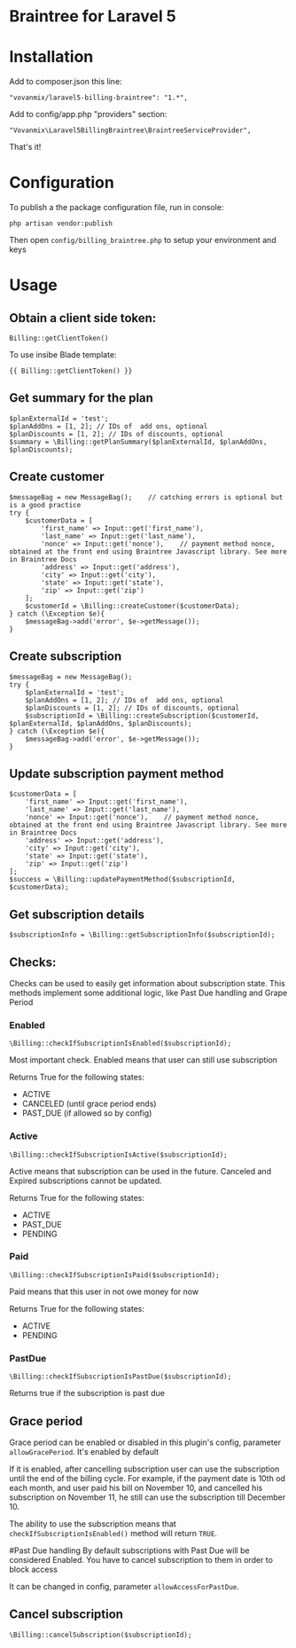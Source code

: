 Braintree for Laravel 5
==============

# Installation
Add to composer.json this line:

    "vovanmix/laravel5-billing-braintree": "1.*",
    
Add to config/app.php "providers" section:

    "Vovanmix\Laravel5BillingBraintree\BraintreeServiceProvider",

That's it!    


# Configuration

To publish a the package configuration file, run in console:

```
php artisan vendor:publish
```

Then open `config/billing_braintree.php` to setup your environment and keys

# Usage

## Obtain a client side token:

    Billing::getClientToken()
    
To use insibe Blade template:

    {{ Billing::getClientToken() }}
    
## Get summary for the plan
    $planExternalId = 'test';
    $planAddOns = [1, 2]; // IDs of  add ons, optional
    $planDiscounts = [1, 2]; // IDs of discounts, optional
    $summary = \Billing::getPlanSummary($planExternalId, $planAddOns, $planDiscounts);
    
## Create customer
    $messageBag = new MessageBag();    // catching errors is optional but is a good practice
    try {    
        $customerData = [        
            'first_name' => Input::get('first_name'),            
            'last_name' => Input::get('last_name'),           
            'nonce' => Input::get('nonce'),    // payment method nonce, obtained at the front end using Braintree Javascript library. See more in Braintree Docs        
            'address' => Input::get('address'),            
            'city' => Input::get('city'),            
            'state' => Input::get('state'),            
            'zip' => Input::get('zip')            
        ];        
        $customerId = \Billing::createCustomer($customerData);        
    } catch (\Exception $e){    
        $messageBag->add('error', $e->getMessage());        
    }
    
## Create subscription
    $messageBag = new MessageBag();    
    try {   
        $planExternalId = 'test';
        $planAddOns = [1, 2]; // IDs of  add ons, optional
        $planDiscounts = [1, 2]; // IDs of discounts, optional
        $subscriptionId = \Billing::createSubscription($customerId, $planExternalId, $planAddOns, $planDiscounts);
    } catch (\Exception $e){    
        $messageBag->add('error', $e->getMessage());        
    }
    
## Update subscription payment method
    $customerData = [        
        'first_name' => Input::get('first_name'),            
        'last_name' => Input::get('last_name'),           
        'nonce' => Input::get('nonce'),    // payment method nonce, obtained at the front end using Braintree Javascript library. See more in Braintree Docs      
        'address' => Input::get('address'),            
        'city' => Input::get('city'),            
        'state' => Input::get('state'),            
        'zip' => Input::get('zip')            
    ];  
    $success = \Billing::updatePaymentMethod($subscriptionId, $customerData);
    
## Get subscription details
    $subscriptionInfo = \Billing::getSubscriptionInfo($subscriptionId);
    
## Checks:
Checks can be used to easily get information about subscription state. This methods implement some additional logic, like Past Due handling and Grape Period

### Enabled
    \Billing::checkIfSubscriptionIsEnabled($subscriptionId);

Most important check. Enabled means that user can still use subscription

Returns True for the following states:

+ ACTIVE
+ CANCELED (until grace period ends)
+ PAST_DUE (if allowed so by config)

### Active
    \Billing::checkIfSubscriptionIsActive($subscriptionId);
Active means that subscription can be used in the future. Canceled and Expired subscriptions cannot be updated.

Returns True for the following states:

+ ACTIVE
+ PAST_DUE
+ PENDING

### Paid
    \Billing::checkIfSubscriptionIsPaid($subscriptionId);

Paid means that this user in not owe money for now

Returns True for the following states:

+ ACTIVE
+ PENDING

### PastDue
    \Billing::checkIfSubscriptionIsPastDue($subscriptionId);
    
Returns true if the subscription is past due
    
## Grace period
Grace period can be enabled or disabled in this plugin's config, parameter `allowGracePeriod`. It's enabled by default

If it is enabled, after cancelling subscription user can use the subscription until the end of the billing cycle. For example, if the payment date is 10th od each month, and user paid his bill on November 10, and cancelled his subscription on November 11, he still can use the subscription till December 10.

The ability to use the subscription means that `checkIfSubscriptionIsEnabled()` method will return `TRUE`.

#Past Due handling
By default subscriptions with Past Due will be considered Enabled. You have to cancel subscription to them in order to block access

It can be changed in config, parameter `allowAccessForPastDue`.
    
## Cancel subscription
    \Billing::cancelSubscription($subscriptionId);
    